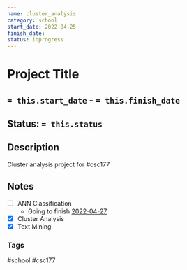 ```yaml
---
name: cluster_analysis
category: school
start_date: 2022-04-25
finish_date:
status: inprogress
---
```

# Project Title
## `= this.start_date` - `= this.finish_date`
## Status: `= this.status`
## Description
Cluster analysis project for #csc177 

## Notes
- [ ] ANN Classification
	- Going to finish [2022-04-27](../Daily_Notes/2022-04-27.md)
- [x] Cluster Analysis
- [x] Text Mining

### Tags
#school #csc177 